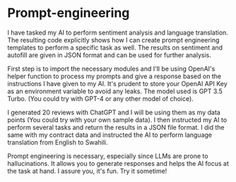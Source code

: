 # Prompt-engineering
I have tasked my AI to perform sentiment analysis and language translation. The resulting code explicitly shows how I can create prompt engineering templates to perform a specific task as well.
The results on sentiment and autofill are given in JSON format and can be used for further analysis. 

First step is to import the necessary modules and I'll be using OpenAI's helper function to process my prompts and give a response based on the instructions I have given to my AI. It's prudent to store your OpenAI API Key as an environment variable to avoid any leaks.
The model used is GPT 3.5 Turbo. (You could try with GPT-4 or any other model of choice).

I generated 20 reviews with ChatGPT and I will be using them as my data points (You could try with your own sample data). I then instructed my AI to perform several tasks and return the results in a JSON file format. I did the same with my contract data and instructed the AI to perform language translation from English to Swahili.

Prompt engineering is necessary, especially since LLMs are prone to hallucinations. It allows you to generate responses and helps the AI focus at the task at hand. I assure you, it's fun. Try it sometime!
